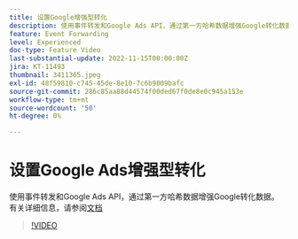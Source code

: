 ```yaml
---
title: 设置Google增强型转化
description: 使用事件转发和Google Ads API，通过第一方哈希数据增强Google转化数据。
feature: Event Forwarding
level: Experienced
doc-type: Feature Video
last-substantial-update: 2022-11-15T00:00:00Z
jira: KT-11493
thumbnail: 3411365.jpeg
exl-id: 48f59810-c745-45de-8e10-7c6b9009bafc
source-git-commit: 286c85aa88d44574f00ded67f0de8e0c945a153e
workflow-type: tm+mt
source-wordcount: '50'
ht-degree: 0%

---
```


# 设置Google Ads增强型转化

使用事件转发和Google Ads API，通过第一方哈希数据增强Google转化数据。 有关详细信息，请参阅[文档](https://experienceleague.adobe.com/docs/experience-platform/tags/extensions/adobe/google-ads-enhanced-conversions/overview.html?lang=zh-Hans)

>[!VIDEO](https://video.tv.adobe.com/v/3411365/?learn=on&enablevpops)
